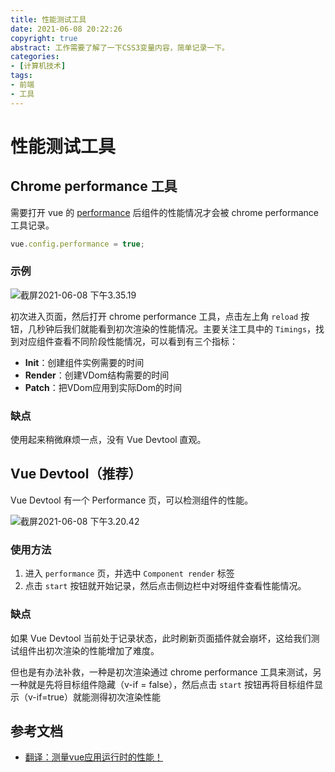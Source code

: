 ```yaml
---
title: 性能测试工具
date: 2021-06-08 20:22:26
copyright: true
abstract: 工作需要了解了一下CSS3变量内容，简单记录一下。
categories:
- [计算机技术]
tags:
- 前端
- 工具
---
```

# 性能测试工具



## Chrome performance 工具

需要打开 vue 的 [performance](https://cn.vuejs.org/v2/api/#performance) 后组件的性能情况才会被 chrome performance 工具记录。

```javascript
vue.config.performance = true;
```

### 示例

![截屏2021-06-08 下午3.35.19](1.png)

初次进入页面，然后打开 chrome performance 工具，点击左上角 `reload` 按钮，几秒钟后我们就能看到初次渲染的性能情况。主要关注工具中的 `Timings`，找到对应组件查看不同阶段性能情况，可以看到有三个指标：

- **Init**：创建组件实例需要的时间
- **Render**：创建VDom结构需要的时间
- **Patch**：把VDom应用到实际Dom的时间

### 缺点

使用起来稍微麻烦一点，没有 Vue Devtool 直观。



## Vue Devtool（推荐）

Vue Devtool 有一个 Performance 页，可以检测组件的性能。

![截屏2021-06-08 下午3.20.42](2.png)

### 使用方法

1. 进入 `performance` 页，并选中 `Component render` 标签
2. 点击 `start` 按钮就开始记录，然后点击侧边栏中对呀组件查看性能情况。

### 缺点

如果 Vue Devtool 当前处于记录状态，此时刷新页面插件就会崩坏，这给我们测试组件出初次渲染的性能增加了难度。

但也是有办法补救，一种是初次渲染通过 chrome performance 工具来测试，另一种就是先将目标组件隐藏（v-if = false），然后点击 `start` 按钮再将目标组件显示（v-if=true）就能测得初次渲染性能



## 参考文档

- [翻译：测量vue应用运行时的性能！](https://juejin.cn/post/6844903859605749774)



